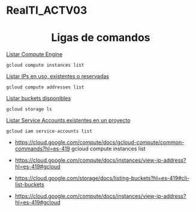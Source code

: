 # RealTI_ACTV03

<h1 align="center">Ligas de comandos</h1>


<a href="https://cloud.google.com/sdk/gcloud/reference/compute/addresses/list">Listar Compute Engine</a>
```
gcloud compute instances list
```

<a href="https://stackoverflow.com/questions/56014112/how-can-i-get-all-external-ip-addresses-in-my-gcp-organization">Listar IPs en uso, existentes o reservadas</a>
```
gcloud compute addresses list
```


<a href="https://cloud.google.com/sdk/gcloud/reference/storage/ls">Listar buckets disponibles</a>
```
gcloud storage ls
```


<a href="https://stackoverflow.com/questions/71153917/how-can-i-list-all-service-accounts-also-those-created-by-gcp-with-the-gcloud">Listar Service Accounts existentes en un proyecto</a>

```
gcloud iam service-accounts list
```

* https://cloud.google.com/compute/docs/gcloud-compute/common-commands?hl=es-419
gcloud compute instances list  

* https://cloud.google.com/compute/docs/instances/view-ip-address?hl=es-419#gcloud

* https://cloud.google.com/storage/docs/listing-buckets?hl=es-419#cli-list-buckets


* https://cloud.google.com/compute/docs/instances/view-ip-address?hl=es-419#gcloud